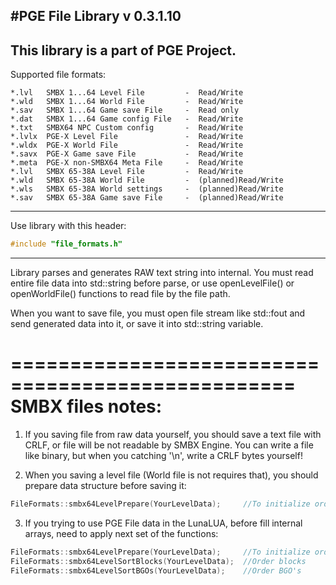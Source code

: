 #PGE File Library v 0.3.1.10
----
This library is a part of PGE Project.
----
Supported file formats:

```
*.lvl   SMBX 1...64 Level File         -  Read/Write
*.wld   SMBX 1...64 World File         -  Read/Write
*.sav   SMBX 1...64 Game save File     -  Read only
*.dat   SMBX 1...64 Game config File   -  Read/Write
*.txt   SMBX64 NPC Custom config       -  Read/Write
*.lvlx  PGE-X Level File               -  Read/Write
*.wldx  PGE-X World File               -  Read/Write
*.savx  PGE-X Game save File           -  Read/Write
*.meta  PGE-X non-SMBX64 Meta File     -  Read/Write
*.lvl   SMBX 65-38A Level File         -  Read/Write
*.wld   SMBX 65-38A World File         -  (planned)Read/Write
*.wls   SMBX 65-38A World settings     -  (planned)Read/Write
*.sav   SMBX 65-38A Game save File     -  (planned)Read/Write
```

----
Use library with this header:

```C++
#include "file_formats.h"
```

----

Library parses and generates RAW text string into internal.
You must read entire file data into std::string before parse,
or use openLevelFile() or openWorldFile() functions to read file
by the file path.

When you want to save file, you must open file stream like std::fout
and send generated data into it, or save it into std::string variable.

==================================================
SMBX files notes:
==================================================
1) If you saving file from raw data yourself, you should save a text file with CRLF, or file will be 
not readable by SMBX Engine. You can write a file like binary, but when you catching '\n',
write a CRLF bytes yourself!

2) When you saving a level file (World file is not requires that), you should prepare data structure before saving it:
```C++
FileFormats::smbx64LevelPrepare(YourLevelData);     //To initialize order priorities fields and mark all star NPCs
```

3) If you trying to use PGE File data in the LunaLUA, before fill internal arrays, need to apply next set of the functions:

```C++
FileFormats::smbx64LevelPrepare(YourLevelData);     //To initialize order priorities fields and mark all star NPCs
FileFormats::smbx64LevelSortBlocks(YourLevelData);  //Order blocks
FileFormats::smbx64LevelSortBGOs(YourLevelData);    //Order BGO's
```

